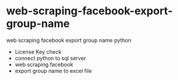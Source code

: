 # web-scraping-facebook-export-group-name
web scraping facebook export group name python

- License Key check
- connect python to sql server
- web scraping facebook 
- export group name to excel file

